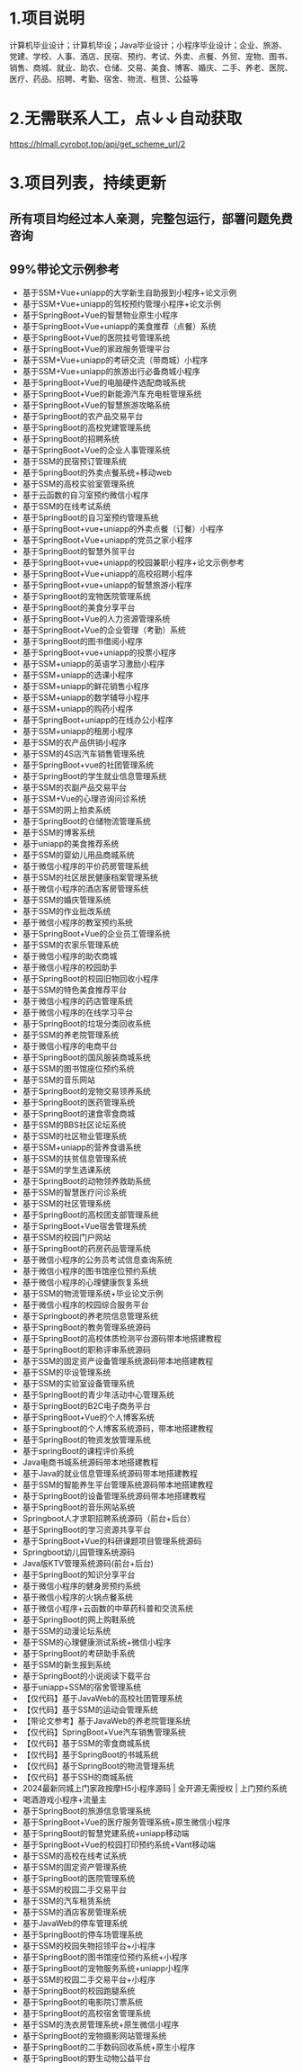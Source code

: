 # 1.项目说明
计算机毕业设计；计算机毕设；Java毕业设计；小程序毕业设计；企业、旅游、党建、学校、人事、酒店、民宿、预约、考试、外卖、点餐、外贸、宠物、图书、销售、商城、就业、助农、仓储、交易、美食、博客、婚庆、二手、养老、医院、医疗、药品、招聘、考勤、宿舍、物流、租赁、公益等

# 2.无需联系人工，点↓↓自动获取
https://hlmall.cyrobot.top/api/get_scheme_url/2

# 3.项目列表，持续更新
## 所有项目均经过本人亲测，完整包运行，部署问题免费咨询
## 99%带论文示例参考
- 基于SSM+Vue+uniapp的大学新生自助报到小程序+论文示例
- 基于SSM+Vue+uniapp的驾校预约管理小程序+论文示例
- 基于SpringBoot+Vue的智慧物业原生小程序
- 基于SpringBoot+Vue+uniapp的美食推荐（点餐）系统
- 基于SpringBoot+Vue的医院挂号管理系统
- 基于SpringBoot+Vue的家政服务管理平台
- 基于SSM+Vue+uniapp的考研交流（带商城）小程序
- 基于SSM+Vue+uniapp的旅游出行必备商城小程序
- 基于SpringBoot+Vue的电脑硬件选配商城系统
- 基于SpringBoot+Vue的新能源汽车充电桩管理系统
- 基于SpringBoot+Vue的智慧旅游攻略系统
- 基于SpringBoot的农产品交易平台
- 基于SpringBoot的高校党建管理系统
- 基于SpringBoot的招聘系统
- 基于SpringBoot+Vue的企业人事管理系统
- 基于SSM的民宿预订管理系统
- 基于SpringBoot的外卖点餐系统+移动web
- 基于SSM的高校实验室管理系统
- 基于云函数的自习室预约微信小程序
- 基于SSM的在线考试系统
- 基于SpringBoot的自习室预约管理系统
- 基于SpringBoot+vue+uniapp的外卖点餐（订餐）小程序
- 基于SpringBoot+Vue+uniapp的党员之家小程序
- 基于SpringBoot的智慧外贸平台
- 基于SpringBoot+vue+uniapp的校园兼职小程序+论文示例参考
- 基于SpringBoot+Vue+uniapp的高校招聘小程序
- 基于SpringBoot+vue+uniapp的智慧旅游小程序
- 基于SpringBoot的宠物医院管理系统
- 基于SpringBoot的美食分享平台
- 基于SpringBoot+Vue的人力资源管理系统
- 基于SpringBoot+Vue的企业管理（考勤）系统
- 基于SpringBoot的图书借阅小程序
- 基于SpringBoot+vue+uniapp的投票小程序
- 基于SSM+uniapp的英语学习激励小程序
- 基于SSM+uniapp的选课小程序
- 基于SSM+uniapp的鲜花销售小程序
- 基于SSM+uniapp的数学辅导小程序
- 基于SSM+uniapp的购药小程序
- 基于SpringBoot+uniapp的在线办公小程序
- 基于SSM+uniapp的租房小程序
- 基于SSM的农产品供销小程序
- 基于SSM的4S店汽车销售管理系统
- 基于SpringBoot+vue的社团管理系统
- 基于SpringBoot的学生就业信息管理系统
- 基于SSM的农副产品交易平台
- 基于SSM+Vue的心理咨询问诊系统
- 基于SSM的网上拍卖系统
- 基于SpringBoot的仓储物流管理系统
- 基于SSM的博客系统
- 基于uniapp的美食推荐系统
- 基于SSM的婴幼儿用品商城系统
- 基于微信小程序的平价药房管理系统
- 基于SSM的社区居民健康档案管理系统
- 基于微信小程序的酒店客房管理系统
- 基于SSM的婚庆管理系统
- 基于SSM的作业批改系统
- 基于微信小程序的教室预约系统
- 基于SpringBoot+Vue的企业员工管理系统
- 基于SSM的农家乐管理系统
- 基于微信小程序的助农商城
- 基于微信小程序的校园助手
- 基于SpringBoot的校园旧物回收小程序
- 基于SSM的特色美食推荐平台
- 基于微信小程序的药店管理系统
- 基于微信小程序的在线学习平台
- 基于SpringBoot的垃圾分类回收系统
- 基于SSM的养老院管理系统
- 基于微信小程序的电商平台
- 基于SpringBoot的国风服装商城系统
- 基于SSM的图书馆座位预约系统
- 基于SSM的音乐网站
- 基于SpringBoot的宠物交易领养系统
- 基于SpringBoot的医药管理系统
- 基于SpringBoot的速食零食商城
- 基于SSM的BBS社区论坛系统
- 基于SSM的社区物业管理系统
- 基于SSM+uniapp的营养食谱系统
- 基于SSM的扶贫信息管理系统
- 基于SSM的学生选课系统
- 基于SpringBoot的动物领养救助系统
- 基于SSM的智慧医疗问诊系统
- 基于SSM的社区管理系统
- 基于SpringBoot的高校团支部管理系统
- 基于SpringBoot+Vue宿舍管理系统
- 基于SSM的校园门户网站
- 基于SpringBoot的药房药品管理系统
- 基于微信小程序的公务员考试信息查询系统
- 基于微信小程序的图书馆座位预约系统
- 基于微信小程序的心理健康恢复系统
- 基于SSM的物流管理系统+毕业论文示例
- 基于微信小程序的校园综合服务平台
- 基于Springboot的养老院信息管理系统
- 基于SpringBoot的教务管理系统源码
- 基于SpringBoot的高校体质检测平台源码带本地搭建教程
- 基于SpringBoot的职称评审系统源码
- 基于SSM的固定资产设备管理系统源码带本地搭建教程
- 基于SSM的毕设管理系统
- 基于SSM的实验室设备管理系统
- 基于SpringBoot的青少年活动中心管理系统
- 基于SpringBoot的B2C电子商务平台
- 基于SpringBoot+Vue的个人博客系统
- 基于Springboot的个人博客系统源码，带本地搭建教程
- 基于SpringBoot的物资发放管理系统
- 基于springBoot的课程评价系统
- Java电商书城系统源码带本地搭建教程
- 基于Java的就业信息管理系统源码带本地搭建教程
- 基于SSM的智能养生平台管理系统源码带本地搭建教程
- 基于SpringBoot的设备管理系统源码带本地搭建教程
- 基于SpringBoot的音乐网站系统
- Springboot人才求职招聘系统源码（前台+后台）
- 基于SpringBoot的学习资源共享平台
- 基于SpringBoot+Vue的科研课题项目管理系统源码
- Springboot幼儿园管理系统源码
- Java版KTV管理系统源码(前台+后台)
- 基于SpringBoot的知识分享平台
- 基于微信小程序的健身房预约系统
- 基于微信小程序的火锅点餐系统
- 基于微信小程序+云函数的中草药科普和交流系统
- 基于SpringBoot的网上购鞋系统
- 基于SSM的动漫论坛系统
- 基于SSM的心理健康测试系统+微信小程序
- 基于SpringBoot的考研助手系统
- 基于SSM的新生报到系统
- 基于SpringBoot的小说阅读下载平台
- 基于uniapp+SSM的宿舍管理系统
- 【仅代码】基于JavaWeb的高校社团管理系统
- 【仅代码】基于SSM的运动会管理系统
- 【带论文参考】基于JavaWeb的养老院管理系统
- 【仅代码】SpringBoot+Vue汽车销售管理系统
- 【仅代码】基于SSM的零食商城系统
- 【仅代码】基于SpringBoot的书城系统
- 【仅代码】基于SpringBoot的物流管理系统
- 【仅代码】基于SSH的商城系统
- 2024最新同城上门家政按摩H5小程序源码 | 全开源无需授权 | 上门预约系统
- 喝酒游戏小程序+流量主
- 基于SpringBoot的旅游信息管理系统
- 基于SpringBoot+Vue的医疗服务管理系统+原生微信小程序
- 基于SpringBoot的智慧党建系统+uniapp移动端
- 基于SpringBoot+Vue的校园打印预约系统+Vant移动端
- 基于SSM的高校在线考试系统
- 基于SSM的固定资产管理系统
- 基于SpringBoot的医院管理系统
- 基于SSM的校园二手交易平台
- 基于SSM的汽车租赁系统
- 基于SSM的酒店客房管理系统
- 基于JavaWeb的停车管理系统
- 基于SpringBoot的停车场管理系统
- 基于SSM的校园失物招领平台+小程序
- 基于SpringBoot的图书馆座位预约系统+小程序
- 基于SpringBoot的宠物服务系统+uniapp小程序
- 基于SSM的校园二手交易平台+小程序
- 基于SpringBoot的校园跑腿系统
- 基于SpringBoot的电影院订票系统
- 基于SpringBoot的高校宿舍管理系统
- 基于SSM的洗衣房管理系统+原生微信小程序
- 基于SpringBoot的宠物摄影网站管理系统
- 基于SpringBoot的二手数码回收系统+原生小程序
- 基于SpringBoot的野生动物公益平台
